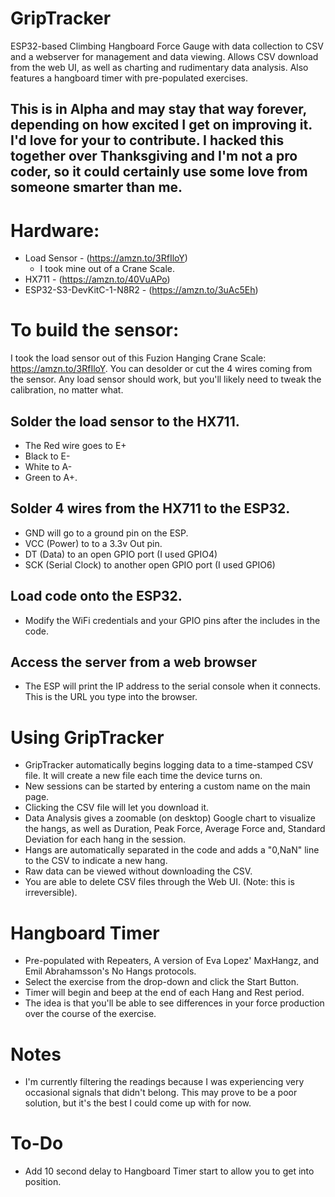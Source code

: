# GripTracker
ESP32-based Climbing Hangboard Force Gauge with data collection to CSV and a webserver for management and data viewing. Allows CSV download from the web UI, as well as charting and rudimentary data analysis. Also features a hangboard timer with pre-populated exercises.

## This is in Alpha and may stay that way forever, depending on how excited I get on improving it. I'd love for your to contribute. I hacked this together over Thanksgiving and I'm not a pro coder, so it could certainly use some love from someone smarter than me.


# Hardware:
- Load Sensor - (https://amzn.to/3RfIloY)
  - I took mine out of a Crane Scale. 
- HX711 - (https://amzn.to/40VuAPo)
- ESP32-S3-DevKitC-1-N8R2 - (https://amzn.to/3uAc5Eh)


# To build the sensor:

I took the load sensor out of this Fuzion Hanging Crane Scale: https://amzn.to/3RfIloY. You can desolder or cut the 4 wires coming from the sensor. Any load sensor should work, but you'll likely need to tweak the calibration, no matter what.

## Solder the load sensor to the HX711. 
- The Red wire goes to E+
- Black to E-
- White to A-
- Green to A+.

## Solder 4 wires from the HX711 to the ESP32. 
- GND will go to a ground pin on the ESP.
- VCC (Power) to to a 3.3v Out pin.
- DT (Data) to an open GPIO port (I used GPIO4)
- SCK (Serial Clock) to another open GPIO port (I used GPIO6)

## Load code onto the ESP32.
- Modify the WiFi credentials and your GPIO pins after the includes in the code.

## Access the server from a web browser
- The ESP will print the IP address to the serial console when it connects. This is the URL you type into the browser.

# Using GripTracker
- GripTracker automatically begins logging data to a time-stamped CSV file. It will create a new file each time the device turns on.
- New sessions can be started by entering a custom name on the main page.
- Clicking the CSV file will let you download it.
- Data Analysis gives a zoomable (on desktop) Google chart to visualize the hangs, as well as Duration, Peak Force, Average Force and, Standard Deviation for each hang in the session.
- Hangs are automatically separated in the code and adds a "0,NaN" line to the CSV to indicate a new hang.
- Raw data can be viewed without downloading the CSV.
- You are able to delete CSV files through the Web UI. (Note: this is irreversible).

# Hangboard Timer
- Pre-populated with Repeaters, A version of Eva Lopez' MaxHangz, and Emil Abrahamsson's No Hangs protocols.
- Select the exercise from the drop-down and click the Start Button.
- Timer will begin and beep at the end of each Hang and Rest period.
- The idea is that you'll be able to see differences in your force production over the course of the exercise.

# Notes
  - I'm currently filtering the readings because I was experiencing very occasional signals that didn't belong. This may prove to be a poor solution, but it's the best I could come up with for now.
 
  # To-Do
  - Add 10 second delay to Hangboard Timer start to allow you to get into position.
